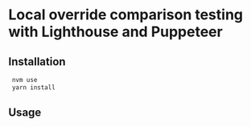 # Local override comparison testing with Lighthouse and Puppeteer

## Installation

```sh
 nvm use
 yarn install
```

## Usage
